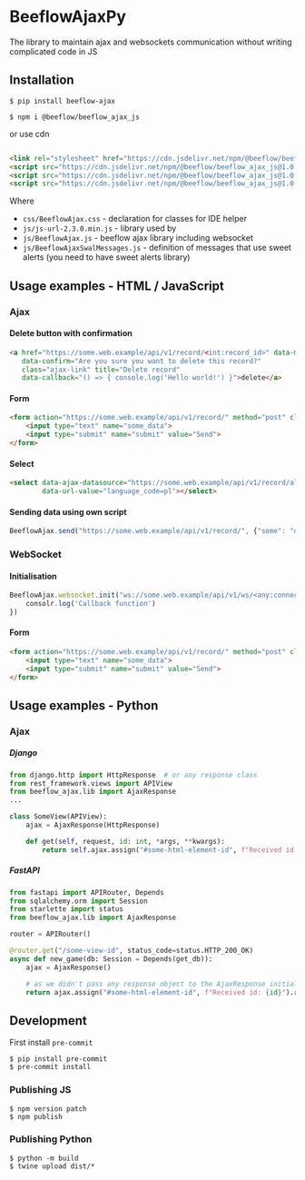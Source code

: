 # BeeflowAjaxPy

The library to maintain ajax and websockets communication without writing complicated code in JS

## Installation

```shell
$ pip install beeflow-ajax
```

```shell
$ npm i @beeflow/beeflow_ajax_js
```

or use cdn

```html

<link rel="stylesheet" href="https://cdn.jsdelivr.net/npm/@beeflow/beeflow_ajax_js@1.0.2/css/BeeflowAjax.css"/>
<script src="https://cdn.jsdelivr.net/npm/@beeflow/beeflow_ajax_js@1.0.2/js/js-url-2.3.0.min.js"></script>
<script src="https://cdn.jsdelivr.net/npm/@beeflow/beeflow_ajax_js@1.0.2/js/BeeflowAjax.js"></script>
<script src="https://cdn.jsdelivr.net/npm/@beeflow/beeflow_ajax_js@1.0.2/js/BeeflowAjaxSwalMessages.js"></script>
```

Where

* `css/BeeflowAjax.css` - declaration for classes for IDE helper
* `js/js-url-2.3.0.min.js` - library used by
* `js/BeeflowAjax.js` - beeflow ajax library including websocket
* `js/BeeflowAjaxSwalMessages.js` - definition of messages that use sweet alerts (you need to have sweet alerts library)

## Usage examples - HTML / JavaScript

### Ajax

#### Delete button with confirmation

```html
<a href="https://some.web.example/api/v1/record/<int:record_id>" data-method="delete"
   data-confirm="Are you sure you want to delete this record?"
   class="ajax-link" title="Delete record"
   data-callback="() => { console.log('Hello world!') }">delete</a>
```

#### Form

```html
<form action="https://some.web.example/api/v1/record/" method="post" class="ajax-form">
    <input type="text" name="some_data">
    <input type="submit" name="submit" value="Send">
</form>
```

#### Select

```html
<select data-ajax-datasource="https://some.web.example/api/v1/record/all" data-defaul-value="10"
        data-url-value="language_code=pl"></select>
```

#### Sending data using own script

```javascript
BeeflowAjax.send("https://some.web.example/api/v1/record/", {"some": "data"}, submitButton, callbackMethod, 'POST');
```

### WebSocket

#### Initialisation
```javascript
BeeflowAjax.websocket.init("ws://some.web.example/api/v1/ws/<any:connectionId>", {some: "data"}, () => {
    consolr.log('Callback function')
})
```

#### Form

```html
<form action="https://some.web.example/api/v1/record/" method="post" class="websocket-form">
    <input type="text" name="some_data">
    <input type="submit" name="submit" value="Send">
</form>
```

## Usage examples - Python

### Ajax

##### Django
```python
from django.http import HttpResponse  # or any response class
from rest_framework.views import APIView
from beeflow_ajax.lib import AjaxResponse
...

class SomeView(APIView):
    ajax = AjaxResponse(HttpResponse)

    def get(self, request, id: int, *args, **kwargs):
        return self.ajax.assign("#some-html-element-id", f"Received id: {id}").response(*args, **kwargs)
```

##### FastAPI
```python
from fastapi import APIRouter, Depends
from sqlalchemy.orm import Session
from starlette import status
from beeflow_ajax.lib import AjaxResponse

router = APIRouter()

@router.get("/some-view-id", status_code=status.HTTP_200_OK)
async def new_game(db: Session = Depends(get_db)):
    ajax = AjaxResponse()

    # as we didn't pass any response object to the AjaxResponse initializer, response() method will return dictionary
    return ajax.assign("#some-html-element-id", f"Received id: {id}").response()
```

## Development

First install `pre-commit`
```shell
$ pip install pre-commit
$ pre-commit install
```

### Publishing JS
```shell
$ npm version patch
$ npm publish
```

### Publishing Python
```shell
$ python -m build
$ twine upload dist/*
```

